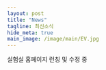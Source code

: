 ```yaml
---
layout: post
title: "News"
tagline: 최신소식
hide_meta: true
main_image: /image/main/EV.jpg
---
```


실험실 홈페이지 런칭 및 수정 중
